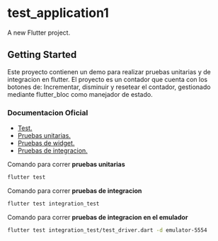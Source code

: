 # test_application1  
  
A new Flutter project.  
  
## Getting Started  
  
Este proyecto contienen un demo para realizar pruebas unitarias y de integracion en flutter.
El proyecto es un contador que cuenta con los botones de: Incrementar, disminuir y resetear el contador, gestionado mediante flutter_bloc como manejador de estado.
  
### Documentacion Oficial

- [Test.](https://docs.flutter.dev/cookbook/testing) 
- [Pruebas unitarias.](https://docs.flutter.dev/cookbook/testing/unit/introduction) 
- [Pruebas de widget.](https://docs.flutter.dev/cookbook/testing/widget/introduction) 
- [Pruebas de integracion.](https://docs.flutter.dev/testing/integration-tests) 

Comando para correr **pruebas unitarias**
```sh
flutter test
```
Comando para correr **pruebas de integracion**
```sh
flutter test integration_test
```

Comando para correr **pruebas de integracion en el emulador**
```sh
flutter test integration_test/test_driver.dart -d emulator-5554
```
